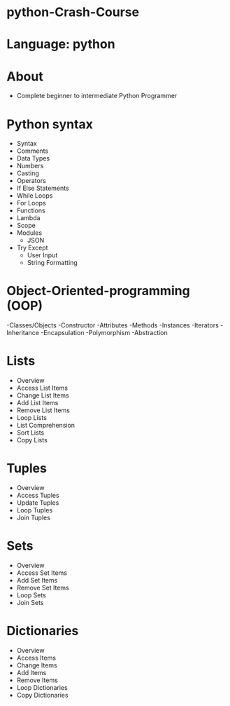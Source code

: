 # **python-Crash-Course**


# **Language:** python

# About
- Complete beginner to intermediate Python Programmer

# Python syntax
- Syntax
- Comments
- Data Types
- Numbers
- Casting
- Operators
- If Else Statements
- While Loops
- For Loops
- Functions
- Lambda
- Scope
- Modules
    - JSON
- Try Except
    - User Input
    - String Formatting


# Object-Oriented-programming (OOP)
-Classes/Objects
    -Constructor
    -Attributes
    -Methods
    -Instances
-Iterators
-Inheritance
-Encapsulation
-Polymorphism
-Abstraction


# Lists
- Overview
- Access List Items
- Change List Items
- Add List Items
- Remove List Items
- Loop Lists
- List Comprehension
- Sort Lists
- Copy Lists

# Tuples
- Overview
- Access Tuples
- Update Tuples
- Loop Tuples
- Join Tuples

# Sets
- Overview
- Access Set Items
- Add Set Items
- Remove Set Items
- Loop Sets
- Join Sets

# Dictionaries
- Overview
- Access Items
- Change Items
- Add Items
- Remove Items
- Loop Dictionaries
- Copy Dictionaries
